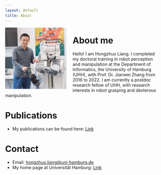 ```yaml
---
layout: default
title: About
---
```

<img align="left" width="200" src="images/liang.jpg" />
<img align="left" src="data:image/svg+xml;charset=utf8,%3Csvg%20xmlns='http://www.w3.org/2000/svg'%3E%3C/svg%3E" width="20" height="200">

# About me

Hello! I am Hongzhuo Liang. I completed my doctoral training in robot perception and manipulation at the Department of Informatics, the University of Hamburg (UHH), with Prof. Dr. Jianwei Zhang from 2016 to 2022. I am currently a postdoc research fellow of UHH, with research interests in robot grasping and dexterous manipulation.



# Publications
- My publications can be found here: [Link](https://lianghongzhuo.github.io/publications)

# Contact
- Email: hongzhuo.liang@uni-hamburg.de
- My home page at Universität Hamburg: [Link](https://tams.informatik.uni-hamburg.de/people/liang/)
